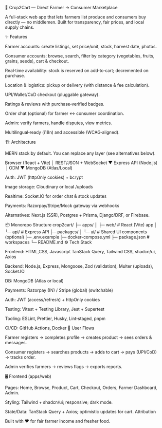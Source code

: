 🌾 Crop2Cart — Direct Farmer → Consumer Marketplace

A full‑stack web app that lets farmers list produce and consumers buy directly — no middlemen. Built for transparency, fair prices, and local supply chains.

✨ Features

Farmer accounts: create listings, set price/unit, stock, harvest date, photos.

Consumer accounts: browse, search, filter by category (vegetables, fruits, grains, seeds), cart & checkout.

Real‑time availability: stock is reserved on add‑to‑cart; decremented on purchase.

Location & logistics: pickup or delivery (with distance & fee calculation).

UPI/Wallet/CoD checkout (pluggable gateway).

Ratings & reviews with purchase‑verified badges.

Order chat (optional) for farmer ↔ consumer coordination.

Admin: verify farmers, handle disputes, view metrics.

Multilingual‑ready (i18n) and accessible (WCAG‑aligned).

🏗 Architecture

MERN stack by default. You can replace any layer (see alternatives below).

Browser (React + Vite)
   │   REST/JSON + WebSocket
   ▼
Express API (Node.js)
   │   ODM
   ▼
MongoDB (Atlas/Local)

Auth: JWT (httpOnly cookies) + bcrypt

Image storage: Cloudinary or local /uploads

Realtime: Socket.IO for order chat & stock updates

Payments: Razorpay/Stripe/Mock gateway via webhooks

Alternatives: Next.js (SSR), Postgres + Prisma, Django/DRF, or Firebase.

📦 Monorepo Structure
crop2cart/
├─ apps/
│  ├─ web/                # React (Vite) app
│  └─ api/                # Express API
├─ packages/
│  └─ ui/                 # Shared UI components (optional)
├─ .env.example
├─ docker-compose.yml
├─ package.json           # workspaces
└─ README.md
⚙️ Tech Stack

Frontend: HTML,CSS, Javascript TanStack Query, Tailwind CSS, shadcn/ui, Axios

Backend: Node.js, Express, Mongoose, Zod (validation), Multer (uploads), Socket.IO

DB: MongoDB (Atlas or local)

Payments: Razorpay (IN) / Stripe (global) (switchable)

Auth: JWT (access/refresh) + httpOnly cookies

Testing: Vitest + Testing Library, Jest + Supertest

Tooling: ESLint, Prettier, Husky, Lint‑staged, pnpm

CI/CD: GitHub Actions, Docker
🧭 User Flows

Farmer registers → completes profile → creates product → sees orders & messages.

Consumer registers → searches products → adds to cart → pays (UPI/CoD) → tracks order.

Admin verifies farmers → reviews flags → exports reports.

🖥 Frontend (apps/web)

Pages: Home, Browse, Product, Cart, Checkout, Orders, Farmer Dashboard, Admin.

Styling: Tailwind + shadcn/ui; responsive; dark mode.

State/Data: TanStack Query + Axios; optimistic updates for cart.
Attribution

Built with ❤️ for fair farmer income and fresher food.
